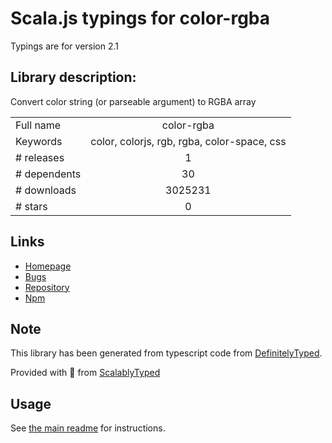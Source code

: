 
# Scala.js typings for color-rgba

Typings are for version 2.1

## Library description:
Convert color string (or parseable argument) to RGBA array

|                    |                 |
| ------------------ | :-------------: |
| Full name          | color-rgba |
| Keywords           | color, colorjs, rgb, rgba, color-space, css |
| # releases         | 1 |
| # dependents       | 30 |
| # downloads        | 3025231 |
| # stars            | 0 |

## Links
- [Homepage](https://github.com/colorjs/color-rgba#readme)
- [Bugs](https://github.com/colorjs/color-rgba/issues)
- [Repository](https://github.com/colorjs/color-rgba)
- [Npm](https://www.npmjs.com/package/color-rgba)
    


## Note
This library has been generated from typescript code from [DefinitelyTyped](https://definitelytyped.org).

Provided with :purple_heart: from [ScalablyTyped](https://github.com/oyvindberg/ScalablyTyped)

## Usage
See [the main readme](../../readme.md) for instructions.


